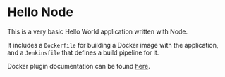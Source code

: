 # Hello Node
This is a very basic Hello World application written with Node.

It includes a `Dockerfile` for building a Docker image with the application, and a `Jenkinsfile` that defines a build pipeline for it.

Docker plugin documentation can be found [here](https://go.cloudbees.com/docs/plugins/docker-workflow/).